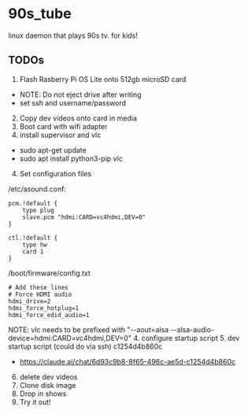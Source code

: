 # 90s_tube
linux daemon that plays 90s tv. for kids!

## TODOs
1. Flash Rasberry Pi OS Lite onto 512gb microSD card
  - NOTE: Do not eject drive after writing
  - set ssh and username/password
2. Copy dev videos onto card in media
2. Boot card with wifi adapter
3. install supervisor and vlc
- sudo apt-get update
- sudo apt install python3-pip vlc
4. Set configuration files

/etc/asound.conf:
```
pcm.!default {
    type plug
    slave.pcm "hdmi:CARD=vc4hdmi,DEV=0"
}

ctl.!default {
    type hw
    card 1
}
```

/boot/firmware/config.txt
```
# Add these lines
# Force HDMI audio
hdmi_drive=2
hdmi_force_hotplug=1
hdmi_force_edid_audio=1
```
NOTE: vlc needs to be prefixed with "--aout=alsa --alsa-audio-device=hdmi:CARD=vc4hdmi,DEV=0"
4. configure startup script
5. dev startup script (could do via ssh) c1254d4b860c
 - https://claude.ai/chat/6d93c9b8-8f65-496c-ae5d-c1254d4b860c  
6. delete dev videos
7. Clone disk image
8. Drop in shows
9. Try it out!